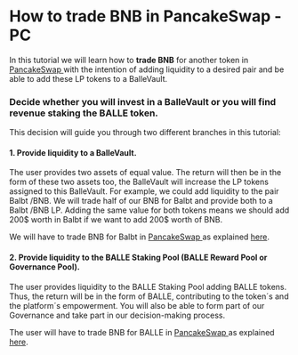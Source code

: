 # How to trade BNB in PancakeSwap - PC

In this tutorial we will learn how to **trade BNB** for another token in [PancakeSwap ](https://pancakeswap.finance/)with the intention of adding liquidity to a desired pair and be able to add these LP tokens to a BalleVault.



### Decide whether you will invest in a BalleVault or you will find revenue staking the BALLE token.

This decision will guide you through two different branches in this tutorial:



#### 1. Provide liquidity to a BalleVault.

The user provides two assets of equal value. The return will then be in the form of these two assets too, the BalleVault will increase the LP tokens assigned to this BalleVault. For example, we could add liquidity to the pair Balbt /BNB. We will trade half of our BNB for Balbt and provide both to a Balbt /BNB LP. Adding the same value for both tokens means we should add 200$ worth in Balbt if we want to add 200$ worth of BNB.

We will have to trade BNB for Balbt in [PancakeSwap ](https://pancakeswap.finance/)as explained [here](how-to-trade-bnb-for-another-token-on-pancakeswap.md).



#### 2. Provide liquidity to the BALLE Staking Pool \(BALLE Reward Pool or Governance Pool\).

The user provides liquidity to the BALLE Staking Pool adding BALLE tokens. Thus, the return will be in the form of BALLE, contributing to the token´s and the platform´s empowerment. You will also be able to form part of our Governance and take part in our decision-making process.

The user will have to trade BNB for BALLE in [PancakeSwap ](https://pancakeswap.finance/)as explained [here](how-to-purchase-the-balle-token.md).

#### 




